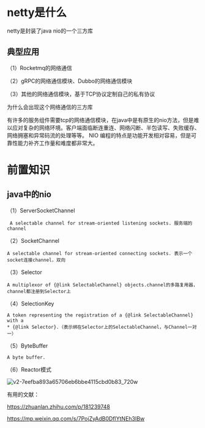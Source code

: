 # netty是什么

netty是封装了java nio的一个三方库

## 典型应用

（1）Rocketmq的网络通信

（2）gRPC的网络通信模块、Dubbo的网络通信模块

（3）其他的网络通信模块，基于TCP协议定制自己的私有协议

为什么会出现这个网络通信的三方库

有许多的服务组件需要tcp的网络通信模块，在java中是有原生的nio方法，但是难以应对复杂的网络环境。客户端面临断连重连、网络闪断、半包读写、失败缓存、网络拥塞和异常码流的处理等等。 NIO 编程的特点是功能开发相对容易，但是可靠性能力补齐工作量和难度都非常大。

# 前置知识

## java中的nio

（1）ServerSocketChannel

```
 A selectable channel for stream-oriented listening sockets. 服务端的channel
```

（2）SocketChannel

```
A selectable channel for stream-oriented connecting sockets. 表示一个socket连接channel，双向
```

（3）Selector

```
A multiplexor of {@link SelectableChannel} objects.channel的多路复用器，channel都注册到Selector上
```

（4）SelectionKey

```
A token representing the registration of a {@link SelectableChannel} with a
* {@link Selector}.（表示绑在Selector上的SelectableChannel，与Channel一对一）
```

（5）ByteBuffer

```
A byte buffer.
```

（6）Reactor模式

![v2-7eefba893a65706eb6bbe4115cbd0b83_720w](C:\Users\236774\Desktop\学习\github\myTechNotes\netty.assets\v2-7eefba893a65706eb6bbe4115cbd0b83_720w.jpg)





有用的文献：

https://zhuanlan.zhihu.com/p/181239748



https://mp.weixin.qq.com/s/7PojZyAdB0DflYtNEh3IBw